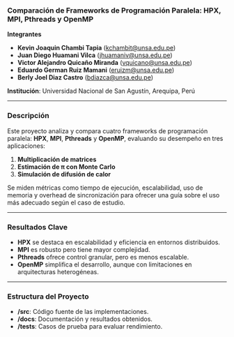 ### Comparación de Frameworks de Programación Paralela: HPX, MPI, Pthreads y OpenMP  

**Integrantes**  
- **Kevin Joaquin Chambi Tapia** (kchambit@unsa.edu.pe)  
- **Juan Diego Huamani Vilca** (jhuamaniv@unsa.edu.pe)  
- **Victor Alejandro Quicaño Miranda** (vquicano@unsa.edu.pe)  
- **Eduardo German Ruiz Mamani** (eruizm@unsa.edu.pe)  
- **Berly Joel Diaz Castro** (bdiazca@unsa.edu.pe)  

**Institución**: Universidad Nacional de San Agustín, Arequipa, Perú  

---

### Descripción  
Este proyecto analiza y compara cuatro frameworks de programación paralela: **HPX**, **MPI**, **Pthreads** y **OpenMP**, evaluando su desempeño en tres aplicaciones:  
1. **Multiplicación de matrices**  
2. **Estimación de π con Monte Carlo**  
3. **Simulación de difusión de calor**  

Se miden métricas como tiempo de ejecución, escalabilidad, uso de memoria y overhead de sincronización para ofrecer una guía sobre el uso más adecuado según el caso de estudio.

---

### Resultados Clave  
- **HPX** se destaca en escalabilidad y eficiencia en entornos distribuidos.  
- **MPI** es robusto pero tiene mayor complejidad.  
- **Pthreads** ofrece control granular, pero es menos escalable.  
- **OpenMP** simplifica el desarrollo, aunque con limitaciones en arquitecturas heterogéneas.  

---

### Estructura del Proyecto  
- **/src**: Código fuente de las implementaciones.  
- **/docs**: Documentación y resultados obtenidos.  
- **/tests**: Casos de prueba para evaluar rendimiento.  